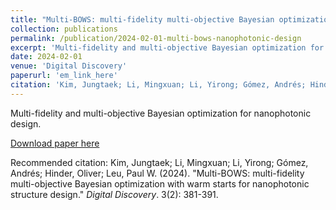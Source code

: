 ```yaml
---
title: "Multi-BOWS: multi-fidelity multi-objective Bayesian optimization with warm starts for nanophotonic structure design"
collection: publications
permalink: /publication/2024-02-01-multi-bows-nanophotonic-design
excerpt: 'Multi-fidelity and multi-objective Bayesian optimization for nanophotonic design.'
date: 2024-02-01
venue: 'Digital Discovery'
paperurl: 'em_link_here'
citation: 'Kim, Jungtaek; Li, Mingxuan; Li, Yirong; Gómez, Andrés; Hinder, Oliver; Leu, Paul W. (2024). &quot;Multi-BOWS: multi-fidelity multi-objective Bayesian optimization with warm starts for nanophotonic structure design.&quot; <i>Digital Discovery</i>. 3(2): 381-391.'
---
```

Multi-fidelity and multi-objective Bayesian optimization for nanophotonic design.

[Download paper here](em_link_here)

Recommended citation: Kim, Jungtaek; Li, Mingxuan; Li, Yirong; Gómez, Andrés; Hinder, Oliver; Leu, Paul W. (2024). "Multi-BOWS: multi-fidelity multi-objective Bayesian optimization with warm starts for nanophotonic structure design." <i>Digital Discovery</i>. 3(2): 381-391.